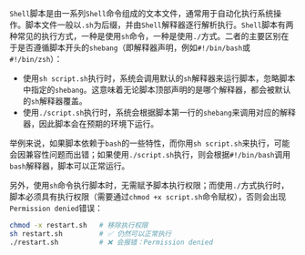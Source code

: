 `Shell`脚本是由一系列`Shell`命令组成的文本文件，通常用于自动化执行系统操作。脚本文件一般以`.sh`为后缀，并由`Shell`解释器逐行解析执行。`Shell`脚本有两种常见的执行方式，一种是使用`sh`命令，一种是使用`./`方式。二者的主要区别在于是否遵循脚本开头的`shebang`（即解释器声明，例如`#!/bin/bash`或`#!/bin/zsh`）：

- 使用`sh script.sh`执行时，系统会调用默认的`sh`解释器来运行脚本，忽略脚本中指定的`shebang`。这意味着无论脚本顶部声明的是哪个解释器，都会被默认的`sh`解释器覆盖。
- 使用`./script.sh`执行时，系统会根据脚本第一行的`shebang`来调用对应的解释器，因此脚本会在预期的环境下运行。

举例来说，如果脚本依赖于`bash`的一些特性，而你用`sh script.sh`来执行，可能会因兼容性问题而出错；如果使用`./script.sh`执行，则会根据`#!/bin/bash`调用`bash`解释器，脚本可以正常运行。

另外，使用`sh`命令执行脚本时，无需赋予脚本执行权限；而使用`./`方式执行时，脚本必须具有执行权限（需要通过`chmod +x script.sh`命令赋权），否则会出现`Permission denied`错误：

```sh
chmod -x restart.sh   # 移除执行权限
sh restart.sh         # ✅ 仍然可以正常执行
./restart.sh          # ❌ 会报错：Permission denied
```
